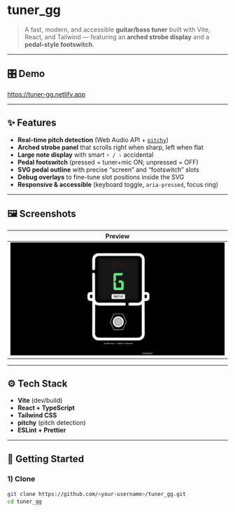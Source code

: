 # tuner_gg

> A fast, modern, and accessible **guitar/bass tuner** built with Vite, React, and Tailwind — featuring an **arched strobe display** and a **pedal-style footswitch**.

---

## 🎛 Demo

https://tuner-gg.netlify.app

---

## ✨ Features

- **Real-time pitch detection** (Web Audio API + [`pitchy`](https://github.com/ianprime0509/pitchy))
- **Arched strobe panel** that scrolls right when sharp, left when flat
- **Large note display** with smart `♯ / ♭` accidental
- **Pedal footswitch** (pressed = tuner+mic ON; unpressed = OFF)
- **SVG pedal outline** with precise “screen” and “footswitch” slots
- **Debug overlays** to fine-tune slot positions inside the SVG
- **Responsive & accessible** (keyboard toggle, `aria-pressed`, focus ring)

---

## 🖼 Screenshots
| Preview                       
| --------------------------------------- 
| ![Light Mode](./screenshots/tuner_gg.png) 

---

## ⚙️ Tech Stack

- **Vite** (dev/build)
- **React + TypeScript**
- **Tailwind CSS**
- **pitchy** (pitch detection)
- **ESLint + Prettier**

---

## 🚀 Getting Started

### 1) Clone

```bash
git clone https://github.com/<your-username>/tuner_gg.git
cd tuner_gg
```
